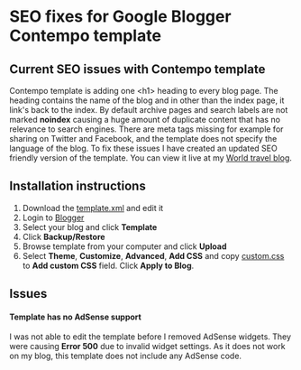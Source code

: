 # SEO fixes for Google Blogger Contempo template
## Current SEO issues with Contempo template
Contempo template is adding one \<h1> heading to every blog page. The heading contains the name of the blog and in other than the index page, it link's back to the index. By default archive pages and search labels are not marked **noindex** causing a huge amount of duplicate content that has no relevance to search engines. There are meta tags missing for example for sharing on Twitter and Facebook, and the template does not specify the language of the blog.
To fix these issues I have created an updated SEO friendly version of the template. You can view it live at my <a href="http://www.travel-blog.2globalnomads.info/">World travel blog</a>.
## Installation instructions
1. Download the [template.xml](template.xml) and edit it
2. Login to [Blogger](https://www.blogger.com)
3. Select your blog and click **Template**
4. Click **Backup/Restore**
5. Browse template from your computer and click **Upload**
6. Select **Theme**, **Customize**, **Advanced**, **Add CSS** and copy [custom.css](custom.css) to **Add custom CSS** field. Click **Apply to Blog**. 
## Issues
#### Template has no AdSense support
I was not able to edit the template before I removed AdSense widgets. They were causing **Error 500** due to invalid widget settings. As it does not work on my blog, this template does not include any AdSense code.
